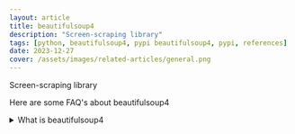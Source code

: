 ```yaml
---
layout: article
title: beautifulsoup4
description: "Screen-scraping library"
tags: [python, beautifulsoup4, pypi beautifulsoup4, pypi, references]
date: 2023-12-27
cover: /assets/images/related-articles/general.png
---
```


Screen-scraping library

Here are some FAQ's about beautifulsoup4
<details>
<summary>What is beautifulsoup4</summary>
Screen-scraping library
</details>
